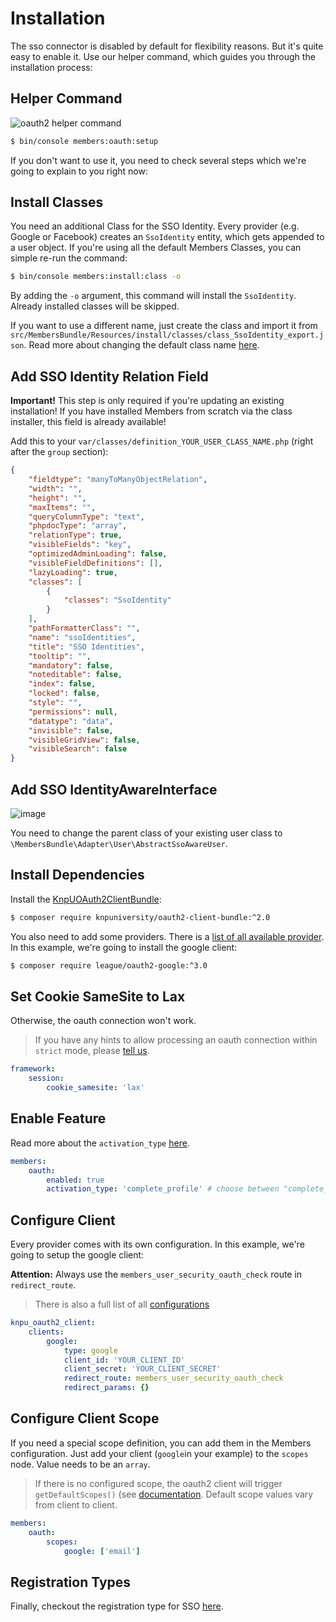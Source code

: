 # Installation
The sso connector is disabled by default for flexibility reasons.
But it's quite easy to enable it. Use our helper command, which guides you through the installation process:

## Helper Command
![oauth2 helper command](https://user-images.githubusercontent.com/700119/68659412-858a6080-0537-11ea-9b13-872e134939b1.png)

```bash
$ bin/console members:oauth:setup
```

If you don't want to use it, you need to check several steps which we're going to explain to you right now:

## Install Classes
You need an additional Class for the SSO Identity. Every provider (e.g. Google or Facebook) creates an `SsoIdentity` entity, which gets appended to a user object.
If you're using all the default Members Classes, you can simple re-run the command:

````bash
$ bin/console members:install:class -o
````

By adding the `-o` argument, this command will install the `SsoIdentity`. Already installed classes will be skipped.

If you want to use a different name, just create the class and import it from `src/MembersBundle/Resources/install/classes/class_SsoIdentity_export.json`.
Read more about changing the default class name [here](../20_ClassCustomization.md).  

## Add SSO Identity Relation Field

**Important!** This step is only required if you're updating an existing installation! If you have installed Members from scratch via the class installer, this field is already available!

Add this to your `var/classes/definition_YOUR_USER_CLASS_NAME.php` (right after the `group` section):

```json
{
    "fieldtype": "manyToManyObjectRelation",
    "width": "",
    "height": "",
    "maxItems": "",
    "queryColumnType": "text",
    "phpdocType": "array",
    "relationType": true,
    "visibleFields": "key",
    "optimizedAdminLoading": false,
    "visibleFieldDefinitions": [],
    "lazyLoading": true,
    "classes": [
        {
            "classes": "SsoIdentity"
        }
    ],
    "pathFormatterClass": "",
    "name": "ssoIdentities",
    "title": "SSO Identities",
    "tooltip": "",
    "mandatory": false,
    "noteditable": false,
    "index": false,
    "locked": false,
    "style": "",
    "permissions": null,
    "datatype": "data",
    "invisible": false,
    "visibleGridView": false,
    "visibleSearch": false
}
```

## Add SSO IdentityAwareInterface
![image](https://user-images.githubusercontent.com/700119/68705556-90bcab00-058e-11ea-8c7f-483e7bee3c30.png)

You need to change the parent class of your existing user class to `\MembersBundle\Adapter\User\AbstractSsoAwareUser`.

## Install Dependencies
Install the [KnpUOAuth2ClientBundle](https://github.com/knpuniversity/oauth2-client-bundle):

```bash
$ composer require knpuniversity/oauth2-client-bundle:^2.0
```

You also need to add some providers. There is a [list of all available provider](https://github.com/knpuniversity/oauth2-client-bundle#step-1-download-the-client-library). 
In this example, we're going to install the google client:

```bash
$ composer require league/oauth2-google:^3.0
```

## Set Cookie SameSite to Lax
Otherwise, the oauth connection won't work.
> If you have any hints to allow processing an oauth connection within `strict` mode, 
> please [tell us](https://github.com/dachcom-digital/pimcore-members/issues).

```yaml
framework:
    session:
        cookie_samesite: 'lax'
```

## Enable Feature
Read more about the `activation_type` [here](./11_IntegrationTypes.md).

```yaml
members:
    oauth:
        enabled: true
        activation_type: 'complete_profile' # choose between "complete_profile" and  "instant"
```

## Configure Client
Every provider comes with its own configuration. 
In this example, we're going to setup the google client:

**Attention:** Always use the `members_user_security_oauth_check` route in `redirect_route`.

> There is also a full list of all [configurations](https://github.com/knpuniversity/oauth2-client-bundle#configuration)

```yaml
knpu_oauth2_client:
    clients:
        google:
            type: google
            client_id: 'YOUR_CLIENT_ID'
            client_secret: 'YOUR_CLIENT_SECRET'
            redirect_route: members_user_security_oauth_check
            redirect_params: {}
```

## Configure Client Scope
If you need a special scope definition, you can add them in the Members configuration.
Just add your client (`google`in your example) to the `scopes` node. Value needs to be an `array`.

> If there is no configured scope, the oauth2 client will trigger `getDefaultScopes()` (see [documentation](https://github.com/thephpleague/oauth2-client/blob/master/docs/providers/implementing.md#implementing-a-provider). 
> Default scope values vary from client to client.

```yaml
members:
    oauth:
        scopes:
            google: ['email']
```

## Registration Types
Finally, checkout the registration type for SSO [here](../60_RegistrationTypes.md#registration-types-with-sso).

